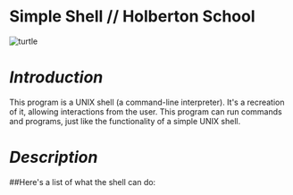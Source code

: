 # Simple Shell // Holberton School
![turtle](https://github.com/PuzzleEmptyM/holbertonschool-simple_shell/assets/57630651/e10a31ad-f94f-4489-8081-60b05d9000f9)

# _Introduction_
This program is a UNIX shell (a command-line interpreter). It's a recreation of it, allowing interactions from the user. This program can run commands and programs, just like the functionality of a simple UNIX shell.

# _Description_
##Here's a list of what the shell can do:
